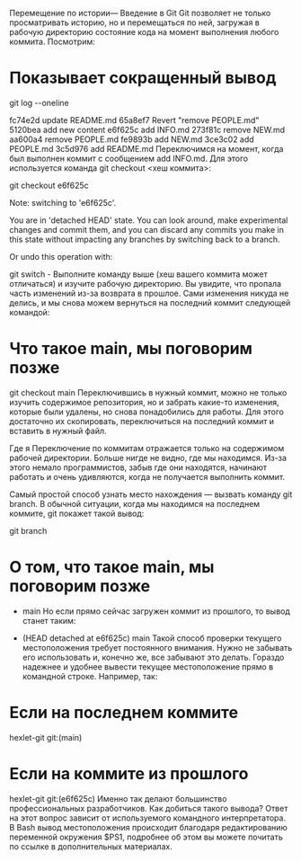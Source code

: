 Перемещение по истории—
Введение в Git
Git позволяет не только просматривать историю, но и перемещаться по ней, загружая в рабочую директорию состояние кода на момент выполнения любого коммита. Посмотрим:

# Показывает сокращенный вывод
git log --oneline

fc74e2d update README.md
65a8ef7 Revert "remove PEOPLE.md"
5120bea add new content
e6f625c add INFO.md
273f81c remove NEW.md
aa600a4 remove PEOPLE.md
fe9893b add NEW.md
3ce3c02 add PEOPLE.md
3c5d976 add README.md
Переключимся на момент, когда был выполнен коммит с сообщением add INFO.md. Для этого используется команда git checkout <хеш коммита>:

git checkout e6f625c

Note: switching to 'e6f625c'.

You are in 'detached HEAD' state. You can look around, make experimental
changes and commit them, and you can discard any commits you make in this
state without impacting any branches by switching back to a branch.

Or undo this operation with:

  git switch -
Выполните команду выше (хеш вашего коммита может отличаться) и изучите рабочую директорию. Вы увидите, что пропала часть изменений из-за возврата в прошлое. Сами изменения никуда не делись, и мы снова можем вернуться на последний коммит следующей командой:

# Что такое main, мы поговорим позже
git checkout main
Переключившись в нужный коммит, можно не только изучить содержимое репозитория, но и забрать какие-то изменения, которые были удалены, но снова понадобились для работы. Для этого достаточно их скопировать, переключиться на последний коммит и вставить в нужный файл.

Где я
Переключение по коммитам отражается только на содержимом рабочей директории. Больше нигде не видно, где мы находимся. Из-за этого немало программистов, забыв где они находятся, начинают работать и очень удивляются, когда не получается выполнить коммит.

Самый простой способ узнать место нахождения — вызвать команду git branch. В обычной ситуации, когда мы находимся на последнем коммите, git покажет такой вывод:

git branch

# О том, что такое main, мы поговорим позже
* main
Но если прямо сейчас загружен коммит из прошлого, то вывод станет таким:

* (HEAD detached at e6f625c)
  main
Такой способ проверки текущего местоположения требует постоянного внимания. Нужно не забывать его использовать и, конечно же, все забывают это делать. Гораздо надежнее и удобнее вывести текущее местоположение прямо в командной строке. Например, так:

# Если на последнем коммите
hexlet-git git:(main)

# Если на коммите из прошлого
hexlet-git git:(e6f625c)
Именно так делают большинство профессиональных разработчиков. Как добиться такого вывода? Ответ на этот вопрос зависит от используемого командного интерпретатора. В Bash вывод местоположения происходит благодаря редактированию переменной окружения $PS1, подробнее об этом вы можете почитать по ссылке в дополнительных материалах.